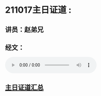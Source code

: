# 211017主日证道 :  
## 讲员：赵弟兄
## 经文： 

<audio controls src="./211017.mp3"></audio>




## [主日证道汇总](https://nccchurch.github.io/Sermons/)
